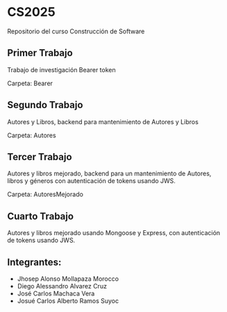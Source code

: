 # CS2025
Repositorio del curso Construcción de Software

## Primer Trabajo

Trabajo de investigación Bearer token

Carpeta: Bearer

## Segundo Trabajo

Autores y Libros, backend para mantenimiento de Autores y Libros

Carpeta: Autores

## Tercer Trabajo

Autores y libros mejorado, backend para un mantenimiento de Autores, libros y géneros con autenticación de tokens usando JWS.

Carpeta: AutoresMejorado

## Cuarto Trabajo

Autores y libros mejorado usando Mongoose y Express, con autenticación de tokens usando JWS.

## Integrantes:
- Jhosep Alonso Mollapaza Morocco
- Diego Alessandro Alvarez Cruz
- José Carlos Machaca Vera
- Josué Carlos Alberto Ramos Suyoc

